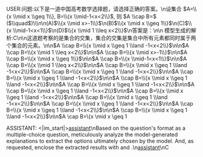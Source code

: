 USER:问题:以下是一道中国高考数学选择题，请选择正确的答案。\n设集合 $A=\\{x \\mid x \\geq 1\\}, B=\\{x \\mid-1<x<2\\}$, 则 $A \\cap B=$ ($\\quad$)\\\\\n\n(A)$\\{x \\mid x>-1\\}$\n(B)$\\{x \\mid x \\geq 1\\}$\n(C)$\\{x \\mid-1<x<1\\}$\n(D)$\\{x \\mid 1 \\leq x<2\\}$\n答案是：\n\n 模型生成的解析:C\n\n这道题考察的是集合的交集，集合的交集是集合中所有元素都同时属于两个集合的元素。\n\n$A \\cap B=\\{x \\mid x \\geq 1 \\land -1<x<2\\}$\n\n$A \\cap B=\\{x \\mid 1 \\leq x<2\\}$\n\n$A \\cap B=\\{x \\mid x>-1\\}$\n\n$A \\cap B=\\{x \\mid x \\geq 1\\}$\n\n$A \\cap B=\\{x \\mid-1<x<1\\}$\n\n$A \\cap B=\\{x \\mid 1 \\leq x<2\\}$\n\n$A \\cap B=\\{x \\mid x \\geq 1 \\land -1<x<2\\}$\n\n$A \\cap B=\\{x \\mid x \\geq 1 \\land -1<x<2\\}$\n\n$A \\cap B=\\{x \\mid x \\geq 1 \\land -1<x<2\\}$\n\n$A \\cap B=\\{x \\mid x \\geq 1 \\land -1<x<2\\}$\n\n$A \\cap B=\\{x \\mid x \\geq 1 \\land -1<x<2\\}$\n\n$A \\cap B=\\{x \\mid x \\geq 1 \\land -1<x<2\\}$\n\n$A \\cap B=\\{x \\mid x \\geq 1 \\land -1<x<2\\}$\n\n$A \\cap B=\\{x \\mid x \\geq 1 \\land -1<x<2\\}$\n\n$A \\cap B=\\{x \\mid x \\geq 1 \\land -1<x<2\\}$\n\n$A \\cap B=\\{x \\mid x \\geq 1 \\land -1<x<2\\}$\n\n$A \\cap B=\\{x \\mid x \\geq 1 \\land -1<x<2\\}$\n\n$A \\cap B=\\{x \\mid x \\geq 1

ASSISTANT: <|im_start|>[assistant](#inner_monologue)\nBased on the question's format as a multiple-choice question, meticulously analyze the model-generated explanations to extract the options ultimately chosen by the model. And, as requested, enclose the extracted results with <answer> and </answer>.\n[assistant](#extraction)\n<answer>C</answer>